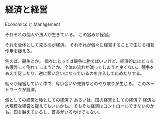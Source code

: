 # 経済と経営

Economics と Management

それぞれの個人や法人が生きている。
この営みが経営。

それを全体として見るのが経済。
それぞれが個々に経営することで生じる相互作用を捉える。

例えば、競争とか。
個々にとっては競争に勝てばいいけど、経済的にはどっちも疲弊して倒れてしまうとか、全体の流れが減ってしまうと良くない。
競争をあえて促したり、逆に奪い合いになっているのを介入して止めたりする。

個々が経営していく中で、奪い合いや売買などのやり取りが生じる。
このネットワークが経済。

個としての経営と種としての経済？
あるいは、国の経営としての経済？
経済も大規模な経営と捉えてもいいかも。
そもそも経済はコントロールできないのかも。国を越えているし、首長がいるわけでもない。
